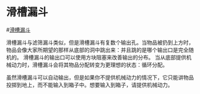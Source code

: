 # 滑槽漏斗

#[滑槽漏斗](block:betterwithaddons:chute@0)

滑槽漏斗与滤筛漏斗类似，但是滑槽漏斗有复数个输出孔。当物品被扔到上方时，物品会像大家所期望的那样从底部的洞中跳出来：并且跳的是哪个输出口是完全随机的。
滑槽漏斗的输出口可以使用方块阻塞来改善输出的分布。
当从底部提供机械动力时，滑槽漏斗会将其物品分配转变为更理想的状态：循环分配。

虽然滑槽漏斗可以自动输出，但是如果你不提供机械动力的情况下，它只能讲物品投掷到地上，而不能输入到箱子中。想要输入到箱子，请提供机械动力。